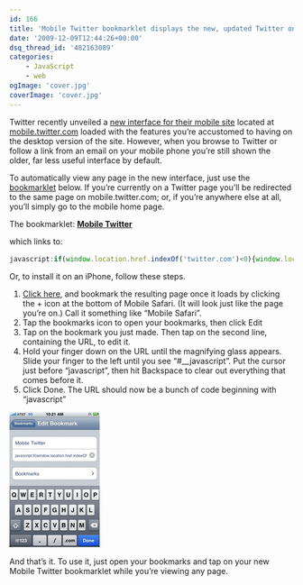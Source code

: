 ```yaml
---
id: 166
title: 'Mobile Twitter bookmarklet displays the new, updated Twitter on your smartphone'
date: '2009-12-09T12:44:26+00:00'
dsq_thread_id: '482163089'
categories:
    - JavaScript
    - web
ogImage: 'cover.jpg'
coverImage: 'cover.jpg'
---
```


Twitter recently unveiled a [new interface for their mobile site](http://mashable.com/2009/12/03/twitter-mobile-3/) located at [mobile.twitter.com](http://mobile.twitter.com) loaded with the features you’re accustomed to having on the desktop version of the site. However, when you browse to Twitter or follow a link from an email on your mobile phone you’re still shown the older, far less useful interface by default.

To automatically view any page in the new interface, just use the [bookmarklet](http://en.wikipedia.org/wiki/Bookmarklet) below. If you’re currently on a Twitter page you’ll be redirected to the same page on mobile.twitter.com; or, if you’re anywhere else at all, you’ll simply go to the mobile home page.

The bookmarklet: <a href="javascript:if(window.location.href.indexOf('twitter.com')<0){window.location.href='http://mobile.twitter.com/'} else if(window.location.href.indexOf('mobile.twitter.com')<0){window.location.href=window.location.href.replace(/(\w+\.)?twitter\.com/,'mobile.twitter.com');}">**Mobile Twitter**</a>

which links to:

```js
javascript:if(window.location.href.indexOf('twitter.com')<0){window.location.href='http://mobile.twitter.com/'} else if(window.location.href.indexOf('mobile.twitter.com')<0){window.location.href=window.location.href.replace(/(\w+\.)?twitter\.com/,'mobile.twitter.com');}
```

Or, to install it on an iPhone, follow these steps.

1. <a href="#___javascript:if(window.location.href.indexOf('twitter.com')<0){window.location.href='http://mobile.twitter.com/'} else if(window.location.href.indexOf('mobile.twitter.com')<0){window.location.href=window.location.href.replace(/(\w+\.)?twitter\.com/,'mobile.twitter.com');}">Click here</a>, and bookmark the resulting page once it loads by clicking the + icon at the bottom of Mobile Safari. (It will look just like the page you’re on.) Call it something like “Mobile Safari”.
2. Tap the bookmarks icon to open your bookmarks, then click Edit
3. Tap on the bookmark you just made. Then tap on the second line, containing the URL, to edit it.
4. Hold your finger down on the URL until the magnifying glass appears. Slide your finger to the left until you see “#\_\_javascript”. Put the cursor just before “javascript”, then hit Backspace to clear out everything that comes before it.
5. Click Done. The URL should now be a bunch of code beginning with “javascript”

![Edit bookmark dialog with the fields filled in](edit-bookmark.png)

And that’s it. To use it, just open your bookmarks and tap on your new Mobile Twitter bookmarklet while you’re viewing any page.
